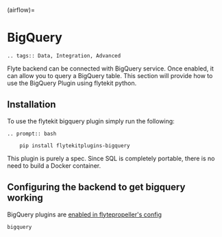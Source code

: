(airflow)=

# BigQuery

```{eval-rst}
.. tags:: Data, Integration, Advanced
```

Flyte backend can be connected with BigQuery service. Once enabled, it can allow you to query a BigQuery table.
This section will provide how to use the BigQuery Plugin using flytekit python.

## Installation

To use the flytekit bigquery plugin simply run the following:

```{eval-rst}
.. prompt:: bash

    pip install flytekitplugins-bigquery
```

This plugin is purely a spec. Since SQL is completely portable, there is no need to build a Docker container.

## Configuring the backend to get bigquery working

BigQuery plugins are [enabled in flytepropeller's config](https://docs.flyte.org/en/latest/deployment/plugin_setup/gcp/bigquery.html#deployment-plugin-setup-gcp-bigquery)

```{auto-examples-toc}
bigquery
```
